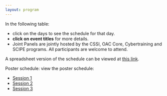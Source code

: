 ```yaml
---
layout: program
---
```


In the following table:
- click on the days to see the schedule for that day.
- **click on event titles** for more details.
- Joint Panels are jointly hosted by the CSSI, OAC Core, Cybertraining and SCIPE programs. All participants are welcome to attend.

A spreadsheet version of the schedule can be viewed at [this
link](https://docs.google.com/spreadsheets/d/1P9CUMVTAUvniNOvJa5Vwih_58MP6O04C/edit?usp=sharing&ouid=116357803512731351318&rtpof=true&sd=true).


Poster schedule: view the poster schedule:
- [Session
  1](https://docs.google.com/spreadsheets/d/1yeXYQdq2pFBFrvrEocplgUlkqyOWztpY/edit?gid=641226018#gid=641226018)
- [Session
  2](https://docs.google.com/spreadsheets/d/1yeXYQdq2pFBFrvrEocplgUlkqyOWztpY/edit?gid=689414560#gid=689414560)
- [Session 3](https://docs.google.com/spreadsheets/d/1yeXYQdq2pFBFrvrEocplgUlkqyOWztpY/edit?gid=1198973096#gid=1198973096)
